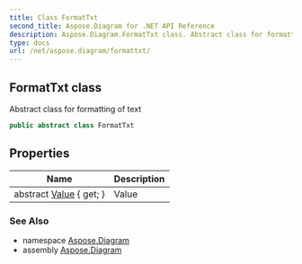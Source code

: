```yaml
---
title: Class FormatTxt
second_title: Aspose.Diagram for .NET API Reference
description: Aspose.Diagram.FormatTxt class. Abstract class for formatting of text
type: docs
url: /net/aspose.diagram/formattxt/
---
```

## FormatTxt class

Abstract class for formatting of text

```csharp
public abstract class FormatTxt
```

## Properties

| Name | Description |
| --- | --- |
| abstract [Value](../../aspose.diagram/formattxt/value/) { get; } | Value |

### See Also

* namespace [Aspose.Diagram](../../aspose.diagram/)
* assembly [Aspose.Diagram](../../)


